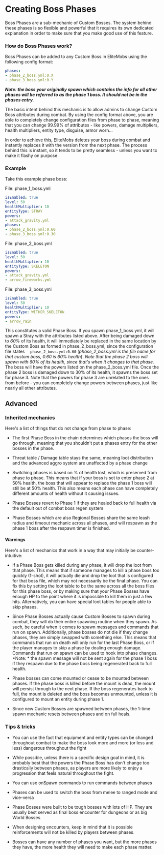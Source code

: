 # Creating Boss Phases


Boss Phases are a sub-mechanic of Custom Bosses. The system behind these phases is so flexible and powerful that it requires its own dedicated explanation in order to make sure that you make good use of this feature.

### How do Boss Phases work?

Boss Phases can be added to any Custom Boss in EliteMobs using the following config format:

```yaml
phases:
- phase_2_boss.yml:0.X
- phase_3_boss.yml:0.Y
```

_**Note: the boss your originally spawn which contains the info for all other phases will be referred to as the phase 1 boss. It should not be in the phases entry.**_

The basic intent behind this mechanic is to allow admins to change Custom Boss attributes during combat. By using the config format above, you are able to completely change configuration files from phase to phase, meaning that you can change 99.99% of attributes - like powers, damage multipliers, health multipliers, entity type, disguise, armor worn...

In order to achieve this, EliteMobs deletes your boss during combat and instantly replaces it with the version from the next phase. The process behind this is instant, so it tends to be pretty seamless - unless you want to make it flashy on purpose.

### Example

Take this example phase boss:

File: phase\_1\_boss.yml

```yaml
isEnabled: true
level: 50
healthMultiplier: 10
entityType: STRAY
powers:
- attack_gravity.yml
phases:
- phase_2_boss.yml:0.60
- phase_3_boss.yml:0.30
```

File: phase\_2\_boss.yml

```yaml
isEnabled: true
level: 50
healthMultiplier: 10
entityType: SKELETON
powers:
- attack_gravity.yml
- arrow_fireworks.yml
```

File: phase\_3\_boss.yml

```yaml
isEnabled: true
level: 50
healthMultiplier: 10
entityType: WITHER_SKELETON
powers:
- arrow_rain
```

This constitutes a valid Phase Boss. If you spawn phase\_1\_boss.yml, it will spawn a Stray with the attributes listed above. After being damaged down to _60%_ of its health, it will immediately be replaced in the same location by the Custom Boss as formed in phase\_2\_boss.yml, since the configuration file states `- phase_2_boss.yml:0.60` (_phase\_2\_boss.yml is the file name for that custom boss, 0.60 is 60% health_). _Note that the phase 2 boss will spawn with 60% of its health, since that's when it changes to that phase._ The boss will have the powers listed on the phase\_2\_boss.yml file. Once the phase 2 boss is damaged down to 30% of its health, it spawns the boss set for phase 3. Note that the powers for phase 3 are unrelated to the ones from before - you can completely change powers between phases, just like nearly all other attributes.

## Advanced

### Inherited mechanics

Here's a list of things that do not change from phase to phase:

- The first Phase Boss in the chain determines which phases the boss will go through, meaning that you shouldn't put a phases entry for the other bosses in the phase.

- Threat table / Damage table stays the same, meaning loot distribution and the advanced aggro system are unaffected by a phase change

- Switching phases is based on % of health lost, which is preserved from phase to phase. This means that if your boss is set to enter phase 2 at 50% health, the boss that will appear to replace the phase 1 boss will still be at 50% health. This also means each phase can have completely different amounts of health without it causing issues.

- Phase Bosses revert to Phase 1 if they are healed back to full health via the default out of combat boss regen system

- Phase Bosses which are also Regional Bosses share the same leash radius and timeout mechanic across all phases, and will respawn as the phase 1 boss after the respawn timer is finished.


#### Warnings

Here's a list of mechanics that work in a way that may initially be counter-intuitive:

- If a Phase Boss gets killed during any phase, it will drop the loot from that phase. This means that if someone manages to kill a phase boss too quickly (1-shot), it will actually die and drop the loot that is configured for that boss file, which may not necessarily be the final phase. You can fix this by setting the loot table to be the same across all the boss files for this phase boss, or by making sure that your Phase Bosses have enough HP to the point where it is impossible to kill them in just a few hits. Alternatively, you can have special loot tables for people able to skip phases.

- Since Phase Bosses actually cause Custom Bosses to spawn during combat, they will do their entire spawning routine when they spawn. As such, be careful when it comes to spawn messages and commands that run on spawn. Additionally, phase bosses do not die if they change phases, they are simply swapped with something else. This means that commands that run on death will only run for the last Phase Boss, or if the player manages to skip a phase by dealing enough damage. Commands that run on spawn can be used to hook into phase changes. \*Note: \* the spawn message will not be sent again for the phase 1 boss if they respawn due to the phase boss being regenerated back to full health.

- Phase bosses can come mounted or cease to be mounted between phases. If the phase boss is killed before the mount is dead, the mount will persist through to the next phase. If the boss regenerates back to full, the mount is deleted and the boss becomes unmounted, unless it is configured to mount an entity during phase 1.

- Since new Custom Bosses are spawned between phases, the 1-time spawn mechanic resets between phases and on full heals.


### Tips & tricks

- You can use the fact that equipment and entity types can be changed throughout combat to make the boss look more and more (or less and less) dangerous throughout the fight

- While possible, unless there is a specific design goal in mind, it is probably best that the powers the Phase Boss has don't change too drastically between phases, as players are more likely to enjoy a progression that feels natural throughout the fight.

- You can use onSpawn commands to run commands between phases

- Phases can be used to switch the boss from melee to ranged mode and vice-versa

- Phase Bosses were built to be tough bosses with lots of HP. They are usually best served as final boss encounter for dungeons or as big World Bosses.

- When designing encounters, keep in mind that it is possible reinforcements will not be killed by players between phases.

- Bosses can have any number of phases you want, but the more phases they have, the more health they will need to make each phase matter.